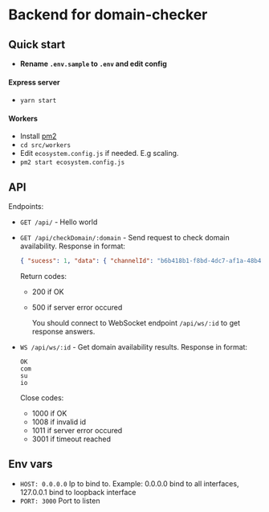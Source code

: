 # Backend for domain-checker

## Quick start

- **Rename `.env.sample` to `.env` and edit config**

#### Express server

- `yarn start`

#### Workers

- Install [pm2](https://github.com/Unitech/PM2/)
- `cd src/workers`
- Edit `ecosystem.config.js` if needed. E.g scaling.
- `pm2 start ecosystem.config.js`

## API

Endpoints:

- `GET /api/` - Hello world
- `GET /api/checkDomain/:domain` - Send request to check domain availability.
  Response in format:

  ```json
  { "sucess": 1, "data": { "channelId": "b6b418b1-f8bd-4dc7-af1a-48b482525e92" } }
  ```

  Return codes:

  - 200 if OK
  - 500 if server error occured

    You should connect to WebSocket endpoint `/api/ws/:id` to get response answers.

- `WS /api/ws/:id` - Get domain availability results.
  Response in format:

  ```ws
  OK
  com
  su
  io
  ```

  Close codes:

  - 1000 if OK
  - 1008 if invalid id
  - 1011 if server error occured
  - 3001 if timeout reached

## Env vars

- `HOST: 0.0.0.0` Ip to bind to. Example: 0.0.0.0 bind to all interfaces, 127.0.0.1 bind to loopback interface
- `PORT: 3000` Port to listen
